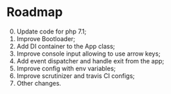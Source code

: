 # Roadmap
0. Update code for php 7.1;
1. Improve Bootloader;
2. Add DI container to the App class;
3. Improve console input allowing to use arrow keys;
4. Add event dispatcher and handle exit from the app;
5. Improve config with env variables;
6. Improve scrutinizer and travis CI configs;
7. Other changes.
